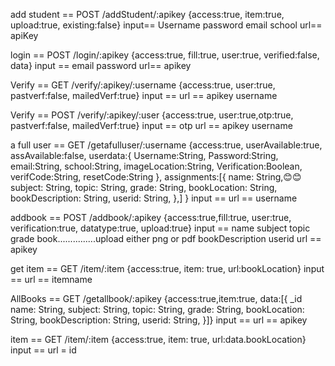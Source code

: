 add student == POST
/addStudent/:apikey
{access:true, item:true, upload:true, existing:false}
input== Username
        password
        email
        school
 url== apiKey


login == POST
/login/:apikey
{access:true, fill:true, user:true, verified:false, data}
input == email
         password
url== apikey


Verify == GET
/verify/:apikey/:username
{access:true, user:true, pastverf:false, mailedVerf:true}
input == 
url == apikey
       username


Verify == POST
/verify/:apikey/:user
{access:true, user:true,otp:true, pastverf:false, mailedVerf:true}
input == otp
url == apikey
       username
   
   
a full user == GET
/getafulluser/:username
{access:true, userAvailable:true, assAvailable:false, userdata:{
    Username:String,
    Password:String,
    email:String,
    school:String,
    imageLocation:String,
    Verification:Boolean,
    verifCode:String,
    resetCode:String
}, assignments:[{
    name: String,😊😊
    subject: String,
    topic: String,
    grade: String,
    bookLocation: String,
    bookDescription: String,
    userid: String,
},] }
input ==
url == username


addbook == POST
/addbook/:apikey
{access:true,fill:true, user:true, verification:true, datatype:true, upload:true}
input == name
         subject
         topic
         grade
         book...............upload either png or pdf
         bookDescription
         userid
url == apikey


get item == GET 
/item/:item
{access:true, item: true, url:bookLocation}
input ==
url == itemname


AllBooks == GET
/getallbook/:apikey
{access:true,item:true, data:[{
    _id
    name: String,
    subject: String,
    topic: String,
    grade: String,
    bookLocation: String,
    bookDescription: String,
    userid: String,
}]}
input ==
url == apikey

item == GET
/item/:item
{access:true, item: true, url:data.bookLocation}
input ==
url = id
